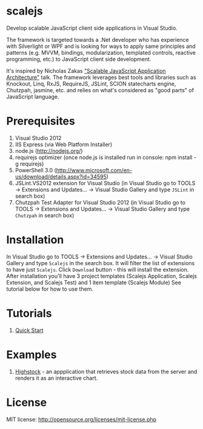 scalejs
=======

Develop scalable JavaScript client side applications in Visual Studio.

The framework is targeted towards a .Net developer who has experience with Silverlight or WPF 
and is looking for ways to apply same principles and patterns 
(e.g. MVVM, bindings, modularization, templated controls, reactive programming, etc.)
to JavaScript client side development. 

It's inspired by Nicholas Zakas <a href="http://www.youtube.com/watch?v=vXjVFPosQHw">"Scalable JavaScript Application Architecture"</a> talk. 
The framework leverages best tools and libraries such as Knockout, Linq, RxJS, RequireJS, JSLint, SCION statecharts engine, Chutzpah, jasmine, etc. and relies on what's considered as "good parts" of JavaScript language.

Prerequisites
=============
1. Visual Studio 2012
2. IIS Express (via Web Platform Installer)
3. node.js (http://nodejs.org/)
4. requirejs optimizer (once node.js is installed run in console: npm install -g requirejs)
5. PowerShell 3.0 (http://www.microsoft.com/en-us/download/details.aspx?id=34595)
6. JSLint.VS2012 extension for Visual Studio (in Visual Studio go to TOOLS -> Extensions and Updates... -> Visual Studio Gallery and type `JSLint` in search box)
7. Chutzpah Test Adapter for Visual Studio 2012 (in Visual Studio go to TOOLS -> Extensions and Updates... -> Visual Studio Gallery and type `Chutzpah` in search box)

Installation
============
In Visual Studio go to TOOLS -> Extensions and Updates... -> Visual Studio Gallery and type `Scalejs` in the search box. It will filter the list of extensions to have just `Scalejs`. Click `Download` button - this will install the extension.
After installation you'll have 3 project templates (Scalejs Application, Scalejs Extension, and Scalejs Test)  and 1 item template (Scalejs Module)
See tutorial below for how to use them. 

Tutorials
=========
1. [Quick Start](https://github.com/lisovin/scalejs/wiki/Quick-Start)

Examples
========
1. [Highstock](https://github.com/lisovin/scalejs-examples/tree/master/Highstock) - an appplication that retrieves stock data from the server and renders it as an interactive chart. 

License
=======
MIT license: http://opensource.org/licenses/mit-license.php
